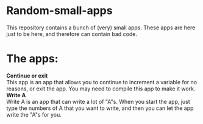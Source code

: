 # Random-small-apps
This repository contains a bunch of (very) small apps. These apps are here just to be here, and therefore can contain bad code.
# The apps:
**Continue or exit**\
This app is an app that allows you to continue to increment a variable for no reasons, or exit the app. You may need to compile this app to make it work.\
**Write A**\
Write A is an app that can write a lot of "A"s. When you start the app, just type the numbers of A that you want to write, and then you can let the app write the "A"s for you.
